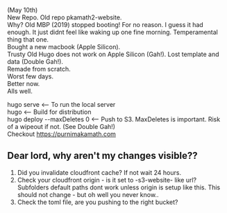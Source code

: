 (May 10th)  
New Repo. Old repo pkamath2-website.    
Why? Old MBP (2019) stopped booting! For no reason. I guess it had enough. It just didnt feel like waking up one fine morning. Temperamental thing that one.    
Bought a new macbook (Apple Silicon).   
Trusty Old Hugo does not work on Apple Silicon (Gah!). Lost template and data (Double Gah!).   
Remade from scratch.   
Worst few days.   
Better now.   
Alls well.   
  
     

hugo serve <-- To run the local server  
hugo <-- Build for distribution  
hugo deploy --maxDeletes 0 <-- Push to S3. MaxDeletes is important. Risk of a wipeout if not. (See Double Gah!)  
Checkout https://purnimakamath.com  

## Dear lord, why aren't my changes visible??
1. Did you invalidate cloudfront cache? If not wait 24 hours.    
2. Check your cloudfront origin - is it set to <domain name>-s3-website-<region> like url? Subfolders default paths dont work unless origin is setup like this. This should not change - but oh well you never know..   
3. Check the toml file, are you pushing to the right bucket?   
